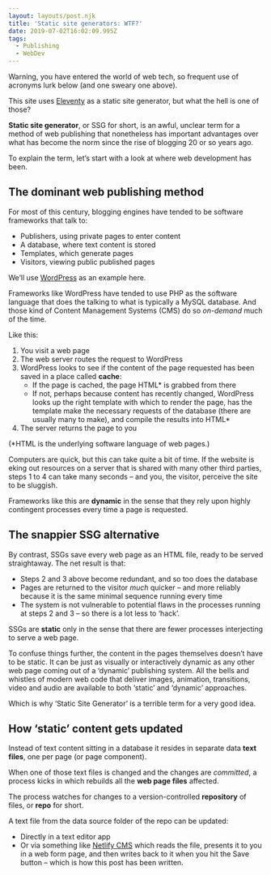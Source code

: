 ```yaml
---
layout: layouts/post.njk
title: 'Static site generators: WTF?'
date: 2019-07-02T16:02:09.995Z
tags:
  - Publishing
  - WebDev
---
```

Warning, you have entered the world of web tech, so frequent use of acronyms lurk below (and one sweary one above).

This site uses [Eleventy](https://www.11ty.io) as a static site generator, but what the hell is one of those? 

**Static site generator**, or SSG for short, is an awful, unclear term for a method of web publishing that nonetheless has important advantages over what has become the norm since the rise of blogging 20 or so years ago.

To explain the term, let’s start with a look at where web development has been.

## The dominant web publishing method

For most of this century, blogging engines have tended to be  software frameworks that talk to: 

* Publishers, using private pages to enter content
* A database, where text content is stored
* Templates, which generate pages
* Visitors, viewing public published pages

We’ll use [WordPress](https://wordpress.com) as an example here.

Frameworks like WordPress have tended to use PHP as the software language that does the talking to what is typically a MySQL database. And those kind of Content Management Systems (CMS) do so _on-demand_ much of the time.

Like this: 

1. You visit a web page
2. The web server routes the request to WordPress
3. WordPress looks to see if the content of the page requested has been saved in a place called **cache**: 
   * If the page is cached, the page HTML* is grabbed from there
   * If not, perhaps because content has recently changed, WordPress looks up the right template with which to render the page, has the template make the necessary requests of the database (there are usually many to make), and compile the results into HTML*
4. The server returns the page to you

(*HTML is the underlying software language of web pages.)

Computers are quick, but this can take quite a bit of time. If the website is eking out resources on a server that is shared with many other third parties, steps 1 to 4 can take many seconds – and you, the visitor, perceive the site to be sluggish.

Frameworks like this are **dynamic** in the sense that they rely upon highly contingent processes every time a page is requested.

## The snappier SSG alternative

By contrast, SSGs save every web page as an HTML file, ready to be served straightaway. The net result is that: 

* Steps 2 and 3 above become redundant, and so too does the database
* Pages are returned to the visitor _much_ quicker – and more reliably because it is the same minimal sequence running every time
* The system is not vulnerable to potential flaws in the processes running at steps 2  and 3 – so there is a lot less to ‘hack’.

SSGs are **static** only in the sense that there are fewer  processes interjecting to serve a web page.

To confuse things further, the content in the pages themselves doesn’t have to be static. It can be just as visually or interactively dynamic as any other web page coming out of a ‘dynamic’ publishing system. All the bells and whistles of modern web code that deliver images, animation, transitions, video and audio are available to both ‘static’ and ‘dynamic’ approaches.

Which is why ‘Static Site Generator’ is a terrible term for a very good idea.

## How ‘static’ content gets updated

Instead of text content sitting in a database it resides in separate data **text files**, one per page (or page component).

When one of those text files is changed and the changes are _committed_, a process kicks in which rebuilds all the **web page files** affected.

The process watches for changes to a version-controlled **repository** of files, or **repo** for short.

A text file from the data source folder of the repo can be updated: 

* Directly in a text editor app 
* Or via something like [Netlify CMS](https://www.netlifycms.org) which reads the file, presents it to you in a web form page, and then writes back to it when you hit the Save button – which is how this post has been written.
